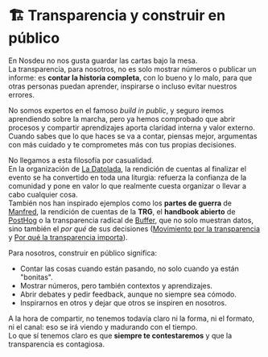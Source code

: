 # 🏗️ Transparencia y construir en público

En Nosdeu no nos gusta guardar las cartas bajo la mesa.\
La transparencia, para nosotros, no es solo mostrar números o publicar un informe: es **contar la historia completa**, con lo bueno y lo malo, para que otras personas puedan aprender, inspirarse o incluso evitar nuestros errores.

No somos expertos en el famoso _build in public_, y seguro iremos aprendiendo sobre la marcha, pero ya hemos comprobado que abrir procesos y compartir aprendizajes aporta claridad interna y valor externo.\
Cuando sabes que lo que haces se va a contar, piensas mejor, argumentas con más cuidado y te comprometes más con tus propias decisiones.

No llegamos a esta filosofía por casualidad.\
En la organización de [La Datolada](https://eventos.datola.es), la rendición de cuentas al finalizar el evento se ha convertido en toda una liturgia: refuerza la confianza de la comunidad y pone en valor lo que realmente cuesta organizar o llevar a cabo cualquier cosa.\
También nos han inspirado ejemplos como los **partes de guerra** de [Manfred](https://www.getmanfred.com/en/blog/partes-de-guerra-abril-mayo-y-junio-de-2021), la rendición de cuentas de la **TRG**, el **handbook abierto** de [PostHog](https://posthog.com/handbook) o la transparencia radical de [Buffer](https://buffer.com/open), que no solo muestran datos, sino también el _por qué_ de sus decisiones ([Movimiento por la transparencia](https://buffer.com/resources/transparency-movement/) y [Por qué la transparencia importa](https://buffer.com/resources/why-transparency/)).

Para nosotros, construir en público significa:

* Contar las cosas cuando están pasando, no solo cuando ya están "bonitas".
* Mostrar números, pero también contextos y aprendizajes.
* Abrir debates y pedir feedback, aunque no siempre sea cómodo.
* Inspirarnos en otros y dejar que otros se inspiren en nosotros.

A la hora de compartir, no tenemos todavía claro ni la forma, ni el formato, ni el canal: eso se irá viendo y madurando con el tiempo.\
Lo que sí tenemos claro es que **siempre te contestaremos** y que la transparencia es contagiosa.

